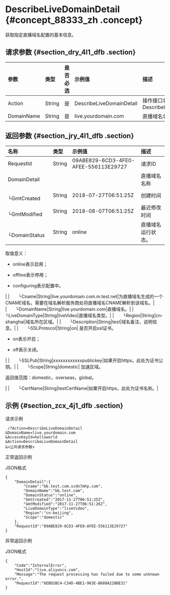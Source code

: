 # DescribeLiveDomainDetail {#concept_88333_zh .concept}

获取指定直播域名配置的基本信息。

## 请求参数 {#section_dry_4l1_dfb .section}

|参数|类型|是否必选|示例值|描述|
|:-|:-|:---|:--|:-|
|Action|String|是|DescribeLiveDomainDetail|操作接口名，系统规定参数DescribeLiveDomainDetail|
|DomainName|String|是|live.yourdomain.com|直播域名名称|

## 返回参数 {#section_jry_4l1_dfb .section}

|名称|类型|示例值|描述|
|:-|:-|:--|:-|
|RequestId|String|09ABE829-6CD3-4FE0-AFEE-556113E29727|请求ID|
|DomainDetail| | |直播域名名称|
|  └GmtCreated|String|2018-07-27T06:51:25Z|创建时间|
|  └GmtModified|String|2018-08-07T06:51:25Z|最近修改时间|
|  └DomainStatus|String|online| 直播域名运行状态。

 取值意义：

 - online表示启用；

 - offline表示停用；

 - configuring表示配置中。

 |
|  └Cname|String|live.yourdomain.com.m.test.net|为直播域名生成的一个CNAME域名，需要在域名解析服务商处将直播域名CNAME解析到该域名。|
|  └DomainName|String|live.yourdomain.com|直播域名。|
|  └LiveDomainType|String|liveVideo|直播域名类型。|
|  └Region|String|cn-shanghai|域名所在区域。|
|  └Description|String|test|域名备注，说明信息。|
|  └SSLProtocol|String|on| 是否开启ssl证书。

 - on表示开启；

 - off表示关闭。

 |
|  └SSLPub|String|xxxxxxxxxxxxpublickey|如果开启https，此处为证书公钥。|
|  └Scope|String|domestic| 加速区域。

 返回值范围：domestic，overseas，global。

 |
|  └CertName|String|testCertName|如果开启https，此处为证书名称。|

## 示例 {#section_zcx_4j1_dfb .section}

请求示例

```
 /?Action=DescribeLiveDomainDetail
&DomainName=live.yourdomain.com
&AccessKeyId=helloworld
&Action=DescribeLiveDomainDetail
&<公共请求参数>
```

正常返回示例

JSON格式

```
{
    "DomainDetail":{
        "Cname":"bb.test.com.scdn7mhp.com",
        "DomainName":"bb.test.com",
        "DomainStatus":"online",
        "GmtCreated":"2017-11-27T06:51:25Z",
        "GmtModified":"2017-11-27T06:51:26Z",
        "LiveDomainType":"liveVideo",
        "Region":"cn-beijing",
        "Scope":"domestic"
    },
    "RequestId":"09ABE829-6CD3-4FE0-AFEE-556113E29727"
}
```

异常返回示例

JSON格式

```
{
    "Code":"InternalError",
    "HostId":"live.aliyuncs.com",
    "Message":"The request processing has failed due to some unknown error.",
    "RequestId":"6EBD1BC4-C34D-4BE1-963E-B688A228BE31"
}
```

